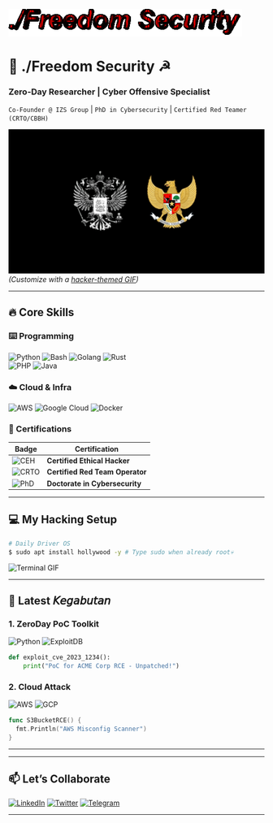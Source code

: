 ![Gif](./x.gif)

# 🦅 ./Freedom Security ☭
### **Zero-Day Researcher | Cyber Offensive Specialist**  
`Co-Founder @ IZS Group` | `PhD in Cybersecurity` | `Certified Red Teamer (CRTO/CBBH)`  

![Banner](./j.jpg)
*(Customize with a [hacker-themed GIF](https://giphy.com/search/cyber-security))*

---

## **🔥 Core Skills**  
### **⌨️ Programming**  
![Python](https://img.shields.io/badge/Python-3776AB?style=for-the-badge&logo=python&logoColor=white)
![Bash](https://img.shields.io/badge/Bash-4EAA25?style=for-the-badge&logo=gnu-bash&logoColor=white)
![Golang](https://img.shields.io/badge/Go-00ADD8?style=for-the-badge&logo=go&logoColor=white)
![Rust](https://img.shields.io/badge/Rust-000000?style=for-the-badge&logo=rust&logoColor=white)  
![PHP](https://img.shields.io/badge/PHP-777BB4?logo=php&logoColor=white)
![Java](https://img.shields.io/badge/Java-ED8B00?style=for-the-badge&logo=openjdk&logoColor=white)


### **☁️ Cloud & Infra**  
![AWS](https://img.shields.io/badge/AWS-232F3E?style=for-the-badge&logo=amazon-aws)
![Google Cloud](https://img.shields.io/badge/Google_Cloud-4285F4?style=for-the-badge&logo=google-cloud)
![Docker](https://img.shields.io/badge/Docker-2496ED?style=for-the-badge&logo=docker&logoColor=white)

### **🔐 Certifications**  
| Badge | Certification |
|-------|--------------|
| ![CEH](https://img.shields.io/badge/CEH-Certified-blue) | **Certified Ethical Hacker** |
| ![CRTO](https://img.shields.io/badge/CRTO-Expert-red) | **Certified Red Team Operator** |
| ![PhD](https://img.shields.io/badge/PhD-Research-purple) | **Doctorate in Cybersecurity** |

---

## **💻 My Hacking Setup**  
```bash
# Daily Driver OS
$ sudo apt install hollywood -y # Type sudo when already root💀
```
![Terminal GIF](https://user-images.githubusercontent.com/24496417/48981315-01e02580-f0d4-11e8-83ab-f5c1893d681a.gif)

---

## **📜 Latest 𝘒𝘦𝘨𝘢𝘣𝘶𝘵𝘢𝘯**
### **1. ZeroDay PoC Toolkit**  
![Python](https://img.shields.io/badge/-Python-yellow?logo=python) ![ExploitDB](https://img.shields.io/badge/-ExploitDB-red)  
```python
def exploit_cve_2023_1234():
    print("PoC for ACME Corp RCE - Unpatched!")
```

### **2. Cloud Attack**  
![AWS](https://img.shields.io/badge/-AWS-orange) ![GCP](https://img.shields.io/badge/-Google_Cloud-blue)  
```go
func S3BucketRCE() {
  fmt.Println("AWS Misconfig Scanner")
}
```
---


---

## **📫 Let’s Collaborate**  
[![LinkedIn](https://img.shields.io/badge/LinkedIn-0077B5?style=for-the-badge&logo=linkedin)](https://linkedin.com/in/yourprofile)
[![Twitter](https://img.shields.io/badge/Twitter-1DA1F2?style=for-the-badge&logo=twitter)](https://twitter.com/yourhandle)
[![Telegram](https://img.shields.io/badge/Telegram-2CA5E0?style=for-the-badge&logo=telegram)](https://t.me/yourhandle)  

---


